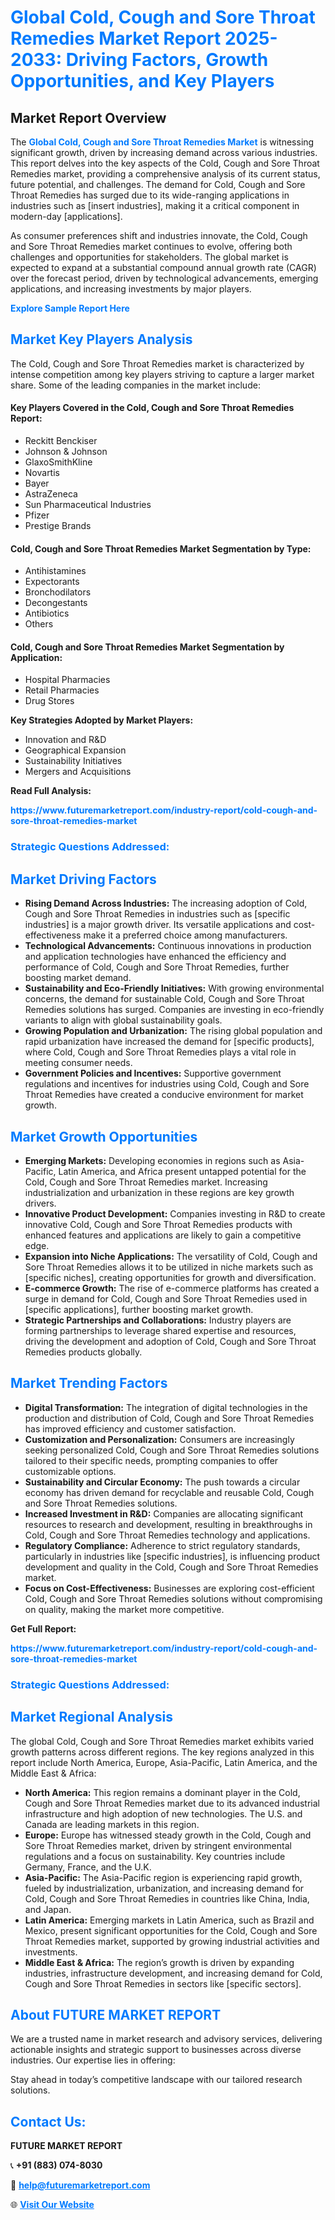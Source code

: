 <h1 style="color: #007BFF;">Global Cold, Cough and Sore Throat Remedies Market Report 2025-2033: Driving Factors, Growth Opportunities, and Key Players</h1>

<section id="overview">
<h2>Market Report Overview</h2>
<p>The <a href="https://www.futuremarketreport.com/industry-report/cold-cough-and-sore-throat-remedies-market" style="color: #007BFF; text-decoration: none;"><strong>Global Cold, Cough and Sore Throat Remedies Market</strong></a> is witnessing significant growth, driven by increasing demand across various industries. This report delves into the key aspects of the Cold, Cough and Sore Throat Remedies market, providing a comprehensive analysis of its current status, future potential, and challenges. The demand for Cold, Cough and Sore Throat Remedies has surged due to its wide-ranging applications in industries such as [insert industries], making it a critical component in modern-day [applications].</p>
<p>As consumer preferences shift and industries innovate, the Cold, Cough and Sore Throat Remedies market continues to evolve, offering both challenges and opportunities for stakeholders. The global market is expected to expand at a substantial compound annual growth rate (CAGR) over the forecast period, driven by technological advancements, emerging applications, and increasing investments by major players.</p>
</section>

<section id="overview">
<p><a href="https://www.futuremarketreport.com/request-sample/reportId=54296" style="color: #007BFF; text-decoration: none;"><strong>Explore Sample Report Here</strong></a></p>
</section>

<section id="key-players">
<h2 style="color: #007BFF;">Market Key Players Analysis</h2>
<p>The Cold, Cough and Sore Throat Remedies market is characterized by intense competition among key players striving to capture a larger market share. Some of the leading companies in the market include:</p>
<h4>Key Players Covered in the Cold, Cough and Sore Throat Remedies Report:</h4>
<ul><li>Reckitt Benckiser</li><li>Johnson &amp; Johnson</li><li>GlaxoSmithKline</li><li>Novartis</li><li>Bayer</li><li>AstraZeneca</li><li>Sun Pharmaceutical Industries</li><li>Pfizer</li><li>Prestige Brands</li></ul>
<h4>Cold, Cough and Sore Throat Remedies Market Segmentation by Type:</h4>
<ul><li>Antihistamines</li><li>Expectorants</li><li>Bronchodilators</li><li>Decongestants</li><li>Antibiotics</li><li>Others</li></ul>

<h4>Cold, Cough and Sore Throat Remedies Market Segmentation by Application:</h4>
<ul><li>Hospital Pharmacies</li><li>Retail Pharmacies</li><li>Drug Stores</li></ul>
<p><strong>Key Strategies Adopted by Market Players:</strong></p>
<ul>
<li>Innovation and R&D</li>
<li>Geographical Expansion</li>
<li>Sustainability Initiatives</li>
<li>Mergers and Acquisitions</li>
</ul>
</section>

<section>
<p><strong>Read Full Analysis: </strong></p><a href="https://www.futuremarketreport.com/industry-report/cold-cough-and-sore-throat-remedies-market" style="color: #007BFF; text-decoration: none;"><strong>https://www.futuremarketreport.com/industry-report/cold-cough-and-sore-throat-remedies-market</strong></a>
<h3 style="color: #007BFF;">Strategic Questions Addressed:</h3>
</section>

<section id="driving-factors">
<h2 style="color: #007BFF;">Market Driving Factors</h2>
<ul>
<li><strong>Rising Demand Across Industries:</strong> The increasing adoption of Cold, Cough and Sore Throat Remedies in industries such as [specific industries] is a major growth driver. Its versatile applications and cost-effectiveness make it a preferred choice among manufacturers.</li>
<li><strong>Technological Advancements:</strong> Continuous innovations in production and application technologies have enhanced the efficiency and performance of Cold, Cough and Sore Throat Remedies, further boosting market demand.</li>
<li><strong>Sustainability and Eco-Friendly Initiatives:</strong> With growing environmental concerns, the demand for sustainable Cold, Cough and Sore Throat Remedies solutions has surged. Companies are investing in eco-friendly variants to align with global sustainability goals.</li>
<li><strong>Growing Population and Urbanization:</strong> The rising global population and rapid urbanization have increased the demand for [specific products], where Cold, Cough and Sore Throat Remedies plays a vital role in meeting consumer needs.</li>
<li><strong>Government Policies and Incentives:</strong> Supportive government regulations and incentives for industries using Cold, Cough and Sore Throat Remedies have created a conducive environment for market growth.</li>
</ul>
</section>

<section id="growth-opportunities">
<h2 style="color: #007BFF;">Market Growth Opportunities</h2>
<ul>
<li><strong>Emerging Markets:</strong> Developing economies in regions such as Asia-Pacific, Latin America, and Africa present untapped potential for the Cold, Cough and Sore Throat Remedies market. Increasing industrialization and urbanization in these regions are key growth drivers.</li>
<li><strong>Innovative Product Development:</strong> Companies investing in R&D to create innovative Cold, Cough and Sore Throat Remedies products with enhanced features and applications are likely to gain a competitive edge.</li>
<li><strong>Expansion into Niche Applications:</strong> The versatility of Cold, Cough and Sore Throat Remedies allows it to be utilized in niche markets such as [specific niches], creating opportunities for growth and diversification.</li>
<li><strong>E-commerce Growth:</strong> The rise of e-commerce platforms has created a surge in demand for Cold, Cough and Sore Throat Remedies used in [specific applications], further boosting market growth.</li>
<li><strong>Strategic Partnerships and Collaborations:</strong> Industry players are forming partnerships to leverage shared expertise and resources, driving the development and adoption of Cold, Cough and Sore Throat Remedies products globally.</li>
</ul>
</section>

<section id="trending-factors">
<h2 style="color: #007BFF;">Market Trending Factors</h2>
<ul>
<li><strong>Digital Transformation:</strong> The integration of digital technologies in the production and distribution of Cold, Cough and Sore Throat Remedies has improved efficiency and customer satisfaction.</li>
<li><strong>Customization and Personalization:</strong> Consumers are increasingly seeking personalized Cold, Cough and Sore Throat Remedies solutions tailored to their specific needs, prompting companies to offer customizable options.</li>
<li><strong>Sustainability and Circular Economy:</strong> The push towards a circular economy has driven demand for recyclable and reusable Cold, Cough and Sore Throat Remedies solutions.</li>
<li><strong>Increased Investment in R&D:</strong> Companies are allocating significant resources to research and development, resulting in breakthroughs in Cold, Cough and Sore Throat Remedies technology and applications.</li>
<li><strong>Regulatory Compliance:</strong> Adherence to strict regulatory standards, particularly in industries like [specific industries], is influencing product development and quality in the Cold, Cough and Sore Throat Remedies market.</li>
<li><strong>Focus on Cost-Effectiveness:</strong> Businesses are exploring cost-efficient Cold, Cough and Sore Throat Remedies solutions without compromising on quality, making the market more competitive.</li>
</ul>
</section>

<section>
<p><strong>Get Full Report: </strong></p><a href="https://www.futuremarketreport.com/industry-report/cold-cough-and-sore-throat-remedies-market" style="color: #007BFF; text-decoration: none;"><strong>https://www.futuremarketreport.com/industry-report/cold-cough-and-sore-throat-remedies-market</strong></a>
<h3 style="color: #007BFF;">Strategic Questions Addressed:</h3>
</section>


<section id="regional-analysis">
<h2 style="color: #007BFF;">Market Regional Analysis</h2>
<p>The global Cold, Cough and Sore Throat Remedies market exhibits varied growth patterns across different regions. The key regions analyzed in this report include North America, Europe, Asia-Pacific, Latin America, and the Middle East & Africa:</p>
<ul>
<li><strong>North America:</strong> This region remains a dominant player in the Cold, Cough and Sore Throat Remedies market due to its advanced industrial infrastructure and high adoption of new technologies. The U.S. and Canada are leading markets in this region.</li>
<li><strong>Europe:</strong> Europe has witnessed steady growth in the Cold, Cough and Sore Throat Remedies market, driven by stringent environmental regulations and a focus on sustainability. Key countries include Germany, France, and the U.K.</li>
<li><strong>Asia-Pacific:</strong> The Asia-Pacific region is experiencing rapid growth, fueled by industrialization, urbanization, and increasing demand for Cold, Cough and Sore Throat Remedies in countries like China, India, and Japan.</li>
<li><strong>Latin America:</strong> Emerging markets in Latin America, such as Brazil and Mexico, present significant opportunities for the Cold, Cough and Sore Throat Remedies market, supported by growing industrial activities and investments.</li>
<li><strong>Middle East & Africa:</strong> The region’s growth is driven by expanding industries, infrastructure development, and increasing demand for Cold, Cough and Sore Throat Remedies in sectors like [specific sectors].</li>
</ul>
</section>

<footer>
<h2 style="color: #007BFF;">About FUTURE MARKET REPORT</h2>
<p>We are a trusted name in market research and advisory services, delivering actionable insights and strategic support to businesses across diverse industries. Our expertise lies in offering:</p>

<p>Stay ahead in today’s competitive landscape with our tailored research solutions.</p>

<h2 style="color: #007BFF;">Contact Us:</h2>
<p><strong>FUTURE MARKET REPORT</strong></p>
<p>📞 <strong>+91 (883) 074-8030</strong></p>
<p>📧 <strong><a href="mailto:help@futuremarketreport.com" style="color: #007BFF;">help@futuremarketreport.com</a></strong></p>
<p>🌐 <strong><a href="https://www.futuremarketreport.com/" style="color: #007BFF;">Visit Our Website</a></strong></p>
</footer>